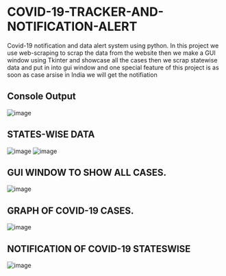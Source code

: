 # COVID-19-TRACKER-AND-NOTIFICATION-ALERT
Covid-19 notification and data alert system using python.
In this project we use web-scraping to scrap the data from the website then we make a GUI window using Tkinter and showcase all the cases then
we scrap statewise data and put in into gui window and one special feature of this project is as soon as case arsise in India we will get the notifiation
## Console Output 
![image](https://user-images.githubusercontent.com/62200901/127028836-0769cbbc-942f-4b77-b4c5-b640197f8b0f.png)
## STATES-WISE DATA
![image](https://user-images.githubusercontent.com/62200901/127029449-84158fd7-69ea-4891-a487-4cd9efc466aa.png)
![image](https://user-images.githubusercontent.com/62200901/127029462-4ddd646d-4417-464f-9cce-cc950bc2d3ac.png)
## GUI WINDOW TO SHOW ALL CASES.
![image](https://user-images.githubusercontent.com/62200901/127029495-7a89b51f-e58c-44d3-9703-39c78d32e5c2.png)
## GRAPH OF COVID-19 CASES.
![image](https://user-images.githubusercontent.com/62200901/127029518-314e8e9a-ac4d-4ff2-9939-7c944644ce29.png)
## NOTIFICATION OF COVID-19 STATESWISE
![image](https://user-images.githubusercontent.com/62200901/127029536-ae08df91-120e-4d50-afb1-21bc02f36027.png)

